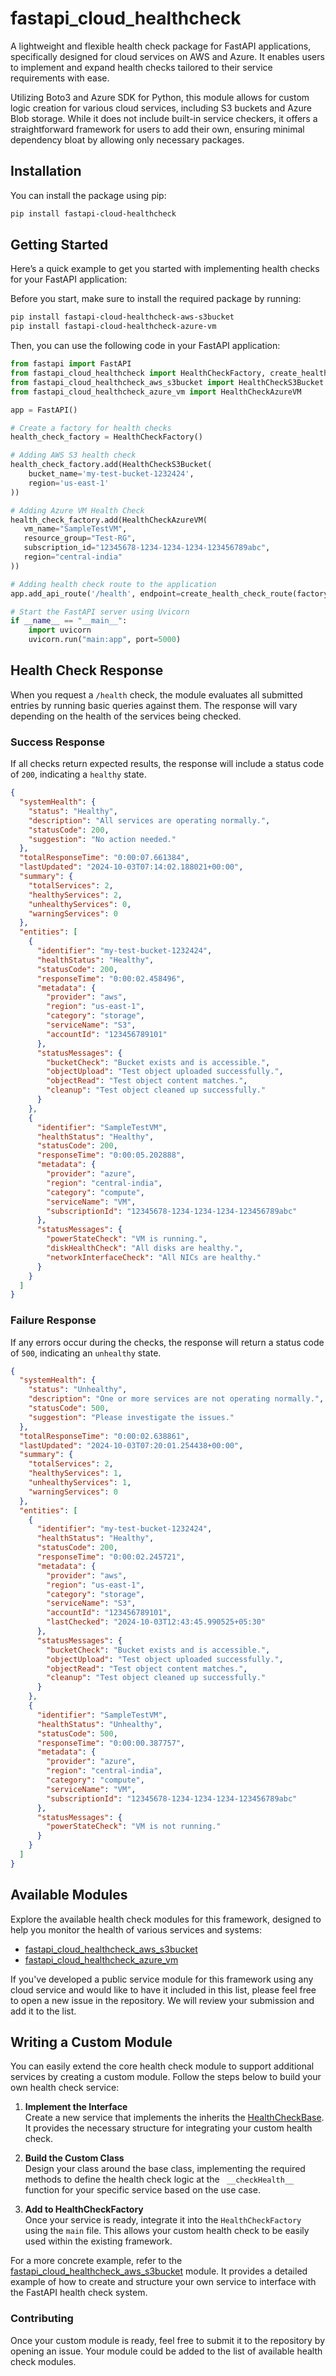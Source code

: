# fastapi_cloud_healthcheck

A lightweight and flexible health check package for FastAPI applications, specifically designed for cloud services on AWS and Azure. It enables users to implement and expand health checks tailored to their service requirements with ease.

Utilizing Boto3 and Azure SDK for Python, this module allows for custom logic creation for various cloud services, including S3 buckets and Azure Blob storage. While it does not include built-in service checkers, it offers a straightforward framework for users to add their own, ensuring minimal dependency bloat by allowing only necessary packages.

## Installation
You can install the package using pip:

```bash
pip install fastapi-cloud-healthcheck
```

## Getting Started
Here’s a quick example to get you started with implementing health checks for your FastAPI application:

Before you start, make sure to install the required package by running:
```bash
pip install fastapi-cloud-healthcheck-aws-s3bucket
pip install fastapi-cloud-healthcheck-azure-vm
```
Then, you can use the following code in your FastAPI application:
```python
from fastapi import FastAPI
from fastapi_cloud_healthcheck import HealthCheckFactory, create_health_check_route
from fastapi_cloud_healthcheck_aws_s3bucket import HealthCheckS3Bucket
from fastapi_cloud_healthcheck_azure_vm import HealthCheckAzureVM

app = FastAPI()

# Create a factory for health checks
health_check_factory = HealthCheckFactory()

# Adding AWS S3 health check
health_check_factory.add(HealthCheckS3Bucket(
    bucket_name='my-test-bucket-1232424',
    region='us-east-1'
))

# Adding Azure VM Health Check
health_check_factory.add(HealthCheckAzureVM(
   vm_name="SampleTestVM",
   resource_group="Test-RG",
   subscription_id="12345678-1234-1234-1234-123456789abc",
   region="central-india"
))

# Adding health check route to the application
app.add_api_route('/health', endpoint=create_health_check_route(factory=health_check_factory), methods=["GET"])

# Start the FastAPI server using Uvicorn
if __name__ == "__main__":
    import uvicorn
    uvicorn.run("main:app", port=5000)
```

## Health Check Response
When you request a `/health` check, the module evaluates all submitted entries by running basic queries against them. The response will vary depending on the health of the services being checked.

### Success Response
If all checks return expected results, the response will include a status code of `200`, indicating a `healthy` state.

```json
{
  "systemHealth": {
    "status": "Healthy",
    "description": "All services are operating normally.",
    "statusCode": 200,
    "suggestion": "No action needed."
  },
  "totalResponseTime": "0:00:07.661384",
  "lastUpdated": "2024-10-03T07:14:02.188021+00:00",
  "summary": {
    "totalServices": 2,
    "healthyServices": 2,
    "unhealthyServices": 0,
    "warningServices": 0
  },
  "entities": [
    {
      "identifier": "my-test-bucket-1232424",
      "healthStatus": "Healthy",
      "statusCode": 200,
      "responseTime": "0:00:02.458496",
      "metadata": {
        "provider": "aws",
        "region": "us-east-1",
        "category": "storage",
        "serviceName": "S3",
        "accountId": "123456789101" 
      },
      "statusMessages": {
        "bucketCheck": "Bucket exists and is accessible.",
        "objectUpload": "Test object uploaded successfully.",
        "objectRead": "Test object content matches.",
        "cleanup": "Test object cleaned up successfully."
      }
    },
    {
      "identifier": "SampleTestVM",
      "healthStatus": "Healthy",
      "statusCode": 200,
      "responseTime": "0:00:05.202888",
      "metadata": {
        "provider": "azure",
        "region": "central-india",
        "category": "compute",
        "serviceName": "VM",
        "subscriptionId": "12345678-1234-1234-1234-123456789abc"
      },
      "statusMessages": {
        "powerStateCheck": "VM is running.",
        "diskHealthCheck": "All disks are healthy.",
        "networkInterfaceCheck": "All NICs are healthy."
      }
    }
  ]
}
```
### Failure Response
If any errors occur during the checks, the response will return a status code of `500`, indicating an `unhealthy` state.

```json
{
  "systemHealth": {
    "status": "Unhealthy",
    "description": "One or more services are not operating normally.",
    "statusCode": 500,
    "suggestion": "Please investigate the issues."
  },
  "totalResponseTime": "0:00:02.638861",
  "lastUpdated": "2024-10-03T07:20:01.254438+00:00",
  "summary": {
    "totalServices": 2,
    "healthyServices": 1,
    "unhealthyServices": 1,
    "warningServices": 0
  },
  "entities": [
    {
      "identifier": "my-test-bucket-1232424",
      "healthStatus": "Healthy",
      "statusCode": 200,
      "responseTime": "0:00:02.245721",
      "metadata": {
        "provider": "aws",
        "region": "us-east-1",
        "category": "storage",
        "serviceName": "S3",
        "accountId": "123456789101",
        "lastChecked": "2024-10-03T12:43:45.990525+05:30"
      },
      "statusMessages": {
        "bucketCheck": "Bucket exists and is accessible.",
        "objectUpload": "Test object uploaded successfully.",
        "objectRead": "Test object content matches.",
        "cleanup": "Test object cleaned up successfully."
      }
    },
    {
      "identifier": "SampleTestVM",
      "healthStatus": "Unhealthy",
      "statusCode": 500,
      "responseTime": "0:00:00.387757",
      "metadata": {
        "provider": "azure",
        "region": "central-india",
        "category": "compute",
        "serviceName": "VM",
        "subscriptionId": "12345678-1234-1234-1234-123456789abc"
      },
      "statusMessages": {
        "powerStateCheck": "VM is not running."
      }
    }
  ]
}
```

## Available Modules
Explore the available health check modules for this framework, designed to help you monitor the health of various services and systems:

* [fastapi_cloud_healthcheck_aws_s3bucket](https://github.com/yogeshselvarajan/fastapi-cloud-healthcheck-aws-s3bucket/blob/01cd0a494649aa0b580c03beaa3aedc24268da8b/fastapi_cloud_healthcheck_aws_s3bucket/bucket_check.py)
* [fastapi_cloud_healthcheck_azure_vm](https://github.com/yogeshselvarajan/fastapi_cloud_healthcheck_azure_vm/blob/6a6202348ad508ac8213d84eaf4ecb5ca6d619ee/fastapi_cloud_healthcheck_azure_vm/service.py)

If you've developed a public service module for this framework using any cloud service and would like to have it included in this list, please feel free to open a new issue in the repository. We will review your submission and add it to the list.

## Writing a Custom Module
You can easily extend the core health check module to support additional services by creating a custom module. Follow the steps below to build your own health check service:

1. **Implement the Interface**  
   Create a new service that implements the inherits the [HealthCheckBase](https://github.com/yogeshselvarajan/fastapi_cloud_healthcheck/blob/ac07ad1a6406520b28fd6b44e25daba6335434d5/fastapi_cloud_healthcheck/fastapi_cloud_healthcheck/services/base.py). It provides the necessary structure for integrating your custom health check.

2. **Build the Custom Class**  
   Design your class around the base class, implementing the required methods to define the health check logic at the ` __checkHealth__` function for your specific service based on the use case.

3. **Add to HealthCheckFactory**  
   Once your service is ready, integrate it into the `HealthCheckFactory` using the `main` file. This allows your custom health check to be easily used within the existing framework.

For a more concrete example, refer to the [fastapi_cloud_healthcheck_aws_s3bucket](https://github.com/yogeshselvarajan/fastapi-cloud-healthcheck-aws-s3bucket/blob/01cd0a494649aa0b580c03beaa3aedc24268da8b/fastapi_cloud_healthcheck_aws_s3bucket/bucket_check.py) module. It provides a detailed example of how to create and structure your own service to interface with the FastAPI health check system.

### Contributing

Once your custom module is ready, feel free to submit it to the repository by opening an issue. Your module could be added to the list of available health check modules.